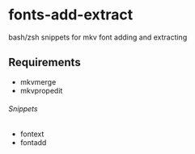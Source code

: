 # fonts-add-extract
bash/zsh snippets for mkv font adding and extracting

## Requirements

- mkvmerge
- mkvpropedit 

###### Snippets

- fontext
- fontadd

